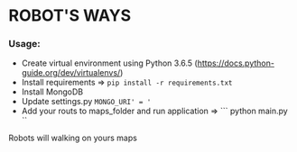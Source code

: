 # ROBOT'S WAYS

### Usage:
* Create virtual environment using Python 3.6.5 (https://docs.python-guide.org/dev/virtualenvs/)
* Install requirements => ```pip install -r requirements.txt```
* Install MongoDB
* Update settings.py ```MONGO_URI' = '```
* Add your routs to maps_folder and run application => ``` python main.py ``

Robots will walking on yours maps
